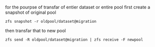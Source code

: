 for the pourpse of transfar of entier dataset or entire pool first create a snapshot of original pool
```
zfs snapshot -r oldpool/dataset@migration
```
then transfar that to new pool
```
zfs send -R oldpool/dataset@migration | zfs receive -F newpool
```